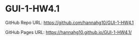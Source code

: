 # GUI-1-HW4.1

GitHub Repo URL: https://github.com/hannahg10/GUI-1-HW4.1

GitHub Pages URL: https://hannahg10.github.io/GUI-1-HW4.1/
